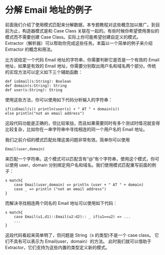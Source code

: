 # 分解 Email 地址的例子 

前面我们介绍了使用模式匹配来分解数据，本专题教程对这些概念加以推广。到目前为止，构造器模式是和 Case Class 关联在一起的。有些时候你希望使用类似的模式而不需要创建 Case Class。实际上你可能希望创建自定义的模式。 Extractor（解析器）可以帮助你完成这些任务。本篇以一个简单的例子来介绍 Extractor 的概念和用法。

比方说给定一个代码 Email 地址的字符串，你需要判断它是否是一个有效的 Email 地址，如果是有效的 Email 地址，你需要分别取出用户名和域名两个部分。传统的实现方法可以定义如下三个辅助函数：

```
def isEmail(s:String): Boolean
def domain(s:String): String
def user(s:String): String
```

使用这些方法，你可以使用如下代码分析输入的字符串：

```
if(isEmail(s)) println(user(s) + " AT " + domain(s))
else println("not an email address")
```

这段代码功能是正确的，但比较笨拙，而且如果需要同时有多个测试时情况就变得比较复杂，比如你在一串字符串中寻找相连的同一个用户名的 Email 地址。

我们之前介绍的模式匹配处理这类问题非常有效。简单你可以使用

```
Email(user,domain)
```

来匹配一个字符串。这个模式可以匹配含有“@”有个字符串，使用这个模式，你可以使用 user，domain 分别绑定用户名和域名。我们使用模式匹配重写前面的例子：

```
s match{
	case Email(user,domain) => println (user + " AT " + domain)
	case _ => println ("not an email address")
}
```

而解决寻找相连两个同名的 Email 地址可以使用如下代码：

```
s match{
	case Email(u1,d1)::Email(u2:d2):: _ if(u1==u2) => ...
	...
}
```

这段代码看起来简单明了，但问题是 String（s 的类型)不是一个 case class。 它们不具有可以表示为 Email(user，domain）的方法。 此时我们就可以借助于 Extractor，它们支持为这些内置的类型定义新的模式。
